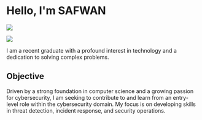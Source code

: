 # Hello, I'm SAFWAN     

<a href="https://www.linkedin.com/in/mohammedsafwanm/"><img src="https://img.shields.io/badge/-LinkedIn-0072b1?&style=for-the-badge&logo=linkedin&logoColor=white" /></a>

<a href="https://github.com/sa7wan16/Portfolio"><img src="https://img.shields.io/badge/-Portfolio-0072b1?&style=for-the-badge&logo=codepen&logoColor=white" /></a>

I am a recent graduate with a profound interest in technology and a dedication to solving complex problems.

## Objective


Driven by a strong foundation in computer science and a growing passion for cybersecurity, I am seeking to contribute to and learn from an entry-level role within the cybersecurity domain. My focus is on developing skills in threat detection, incident response, and security operations.
